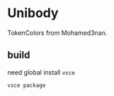 # Unibody

TokenColors from <a link="https://github.com/Mohamed3nan/jetbrains-darcula-theme">Mohamed3nan</a>.

## build
need global install `vsce`
```
vsce package
```